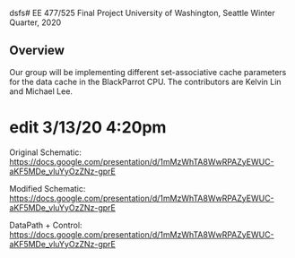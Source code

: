 dsfs# EE 477/525 Final Project
University of Washington, Seattle
Winter Quarter, 2020 

## Overview
Our group will be implementing different set-associative cache parameters for the data cache in the BlackParrot CPU.
The contributors are Kelvin Lin and Michael Lee. 
# edit 3/13/20 4:20pm

Original Schematic: https://docs.google.com/presentation/d/1mMzWhTA8WwRPAZyEWUC-aKF5MDe_vluYyOzZNz-gprE

Modified Schematic: https://docs.google.com/presentation/d/1mMzWhTA8WwRPAZyEWUC-aKF5MDe_vluYyOzZNz-gprE

DataPath + Control: https://docs.google.com/presentation/d/1mMzWhTA8WwRPAZyEWUC-aKF5MDe_vluYyOzZNz-gprE
